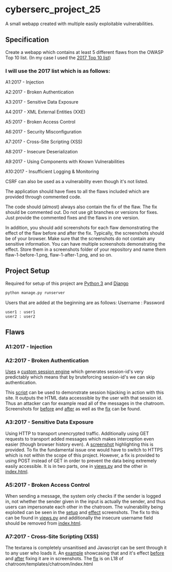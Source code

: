 # cyberserc_project_25
A small webapp created with multiple easily exploitable vulnerabilities.

## Specification
Create a webapp which contains at least 5 different flaws from the OWASP Top 10 list. (In my case I used the [2017 Top 10 list](https://raw.githubusercontent.com/OWASP/Top10/master/2017/OWASP%20Top%2010-2017%20(en).pdf))

### I will use the 2017 list which is as follows:
A1:2017 - Injection

A2:2017 - Broken Authentication 

A3:2017 - Sensitive Data Exposure

A4:2017 - XML External Entities (XXE)

A5:2017 - Broken Access Control

A6:2017 - Security Misconfiguration

A7:2017 - Cross-Site Scripting (XSS)

A8:2017 - Insecure Deserialization

A9:2017 - Using Components with Known Vulnerabilities

A10:2017 - Insufficient Logging & Monitoring

CSRF can also be used as a vulnerability even though it's not listed.

The application should have fixes to all the flaws included which are provided through commented code.

The code should (almost) always also contain the fix of the flaw. The fix should be commented out. Do not use git branches or versions for fixes. Just provide the commented fixes and the flaws in one version.

In addition, you should add screenshots for each flaw demonstrating the effect of the flaw before and after the fix. Typically, the screenshots should be of your browser. Make sure that the screenshots do not contain any sensitive information. You can have multiple screenshots demonstrating the effect. Store them in a screenshots folder of your repository and name them flaw-1-before-1.png, flaw-1-after-1.png, and so on.

## Project Setup
Required for setup of this project are [Python 3](https://www.python.org/downloads/) and [Django](https://pypi.org/project/Django/)

```python
python manage.py runserver
```

Users that are added at the beginning are as follows:
Username : Password
```
user1 : user1
user2 : user2
```

## Flaws
### A1:2017 - Injection
### A2:2017 - Broken Authentication
[Uses](https://github.com/Kivi-Vuorilehto/cyberserc_project_25/blob/main/baseproject/settings.py#L77) a [custom session engine](https://github.com/Kivi-Vuorilehto/cyberserc_project_25/blob/main/baseproject/simplesession.py)
which generates session-id's very predictably which means that by bruteforcing session-id's we can skip authentication.

This [script](https://github.com/Kivi-Vuorilehto/cyberserc_project_25/blob/main/baseproject/session_hijack/sessionhijack.py) can be used to demonstrate session hijacking in action with this site. It outputs the HTML data accesssible by the user with that session id. Thus an attacker can for example read all of the messages in the chatroom. Screenshots for [before](https://github.com/Kivi-Vuorilehto/cyberserc_project_25/blob/main/baseproject/screenshots/sessionhijacking-before.png) and [after](https://github.com/Kivi-Vuorilehto/cyberserc_project_25/blob/main/baseproject/screenshots/sessionhijacking-after.png) as well as the [fix](https://github.com/Kivi-Vuorilehto/cyberserc_project_25/blob/103413503cc3a1e8c5cbc258cb30c6dc113f635c/baseproject/settings.py#L77) can be found.


### A3:2017 - Sensitive Data Exposure
Using HTTP to transport unencrypted traffic. Additionally using GET requests to transport added messages which makes interception even easier (though browser history even).
A [screenshot](https://github.com/Kivi-Vuorilehto/cyberserc_project_25/blob/main/baseproject/screenshots/insecure_data_transmission.png) highlighting this is provided.
To fix the fundamental issue one would have to switch to HTTPS which is not within the scope of this project. However, a fix is provided to using POST instead of GET in order to prevent the data being extremely easily accessible. It is in two parts, one in [views.py](https://github.com/Kivi-Vuorilehto/cyberserc_project_25/blob/main/chatroom/views.py#L19) and the other in 
[index.html](https://github.com/Kivi-Vuorilehto/cyberserc_project_25/blob/main/chatroom/templates/chatroom/index.html#L32).


### A5:2017 - Broken Access Control
When sending a message, the system only checks if the sender is logged in, not whether the sender given in the input is actually the sender, and thus users can impersonate each other in the chatroom. The vulnerability being exploited can be seen in the [setup](https://github.com/Kivi-Vuorilehto/cyberserc_project_25/blob/main/baseproject/screenshots/broken-access-control-before-exploit.png) and [effect](https://github.com/Kivi-Vuorilehto/cyberserc_project_25/blob/main/baseproject/screenshots/broken-access-control-before-effect.png) screenshots.
The fix to this can be found in [views.py](https://github.com/Kivi-Vuorilehto/cyberserc_project_25/blob/main/chatroom/views.py#L21) and additionally the insecure username field should be removed from [index.html](https://github.com/Kivi-Vuorilehto/cyberserc_project_25/blob/main/chatroom/templates/chatroom/index.html#L35).


### A7:2017 - Cross-Site Scripting (XSS)
The textarea is completely unsanitised and Javascript can be sent through it to any user who loads it. An [example](https://github.com/Kivi-Vuorilehto/cyberserc_project_25/blob/main/baseproject/screenshots/xss-before-exploit.png) showcasing that and it's effect 
[before](https://github.com/Kivi-Vuorilehto/cyberserc_project_25/blob/main/baseproject/screenshots/xss-before-effect.png) and 
[after](https://github.com/Kivi-Vuorilehto/cyberserc_project_25/blob/main/baseproject/screenshots/xss-after.png) fixing it are in screenshots.
The [fix](https://github.com/Kivi-Vuorilehto/cyberserc_project_25/blob/main/chatroom/templates/chatroom/index.html#L18) is on L18 of chatroom/templates/chatroom/index.html
